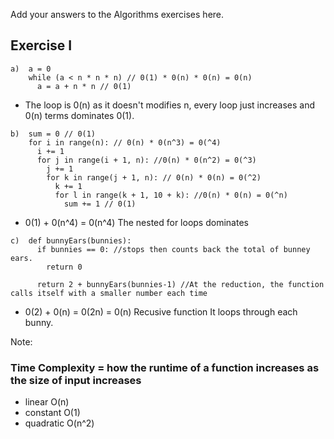 Add your answers to the Algorithms exercises here.
## Exercise I

```
a)  a = 0
    while (a < n * n * n) // 0(1) * 0(n) * 0(n) = 0(n)
      a = a + n * n // 0(1)
```
- The loop is 0(n) as it doesn't modifies n, every loop just increases and 0(n) terms dominates 0(1).

```
b)  sum = 0 // 0(1)
    for i in range(n): // 0(n) * 0(n^3) = 0(^4)
      i += 1
      for j in range(i + 1, n): //0(n) * 0(n^2) = 0(^3)
        j += 1
        for k in range(j + 1, n): // 0(n) * 0(n) = 0(^2)
          k += 1
          for l in range(k + 1, 10 + k): //0(n) * 0(n) = 0(^n)
            sum += 1 // 0(1)
```
- 0(1) + 0(n^4) = 0(n^4) The nested for loops dominates

```
c)  def bunnyEars(bunnies):
      if bunnies == 0: //stops then counts back the total of bunney ears.
        return 0

      return 2 + bunnyEars(bunnies-1) //At the reduction, the function calls itself with a smaller number each time
```
- 0(2) + 0(n) = 0(2n) = 0(n)
Recusive function 
It loops through each bunny. 

Note: 
### Time Complexity = how the runtime of a function increases as the size of input increases
- linear O(n)
- constant O(1)
- quadratic O(n^2)